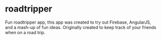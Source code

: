 roadtripper
===========

Fun roadtripper app, this app was created to try out Firebase, AngularJS, and a mash-up of fun ideas.  Originally created to keep track of your friends when on a road trip.
